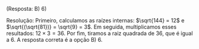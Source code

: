 (Resposta: B) 6)

Resolução: Primeiro, calculamos as raízes internas: $\sqrt{144} = 12$ e $\sqrt{(\sqrt{81})} = \sqrt{9} = 3$. Em seguida, multiplicamos esses resultados: $12 \times 3 = 36$. Por fim, tiramos a raiz quadrada de 36, que é igual a 6. A resposta correta é a opção B) 6.
